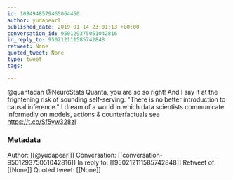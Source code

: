 ```yaml
---
id: 1084948579465064450
author: yudapearl
published_date: 2019-01-14 23:01:13 +00:00
conversation_id: 950129375051042816
in_reply_to: 950212111585742848
retweet: None
quoted_tweet: None
type: tweet
tags:

---
```


@quantadan @NeuroStats Quanta, you are so so right! And I say it at the frightening risk of sounding self-serving: "There is no better introduction to causal inference." I dream of a world in which data scientists communicate informedly on models, actions &amp; counterfactuals see https://t.co/Sf5yw328zl

### Metadata

Author: [[@yudapearl]]
Conversation: [[conversation-950129375051042816]]
In reply to: [[950212111585742848]]
Retweet of: [[None]]
Quoted tweet: [[None]]
